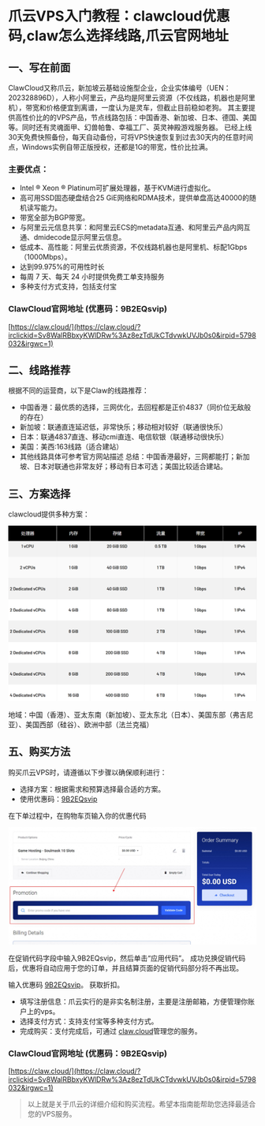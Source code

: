 # 爪云VPS入门教程：clawcloud优惠码,claw怎么选择线路,爪云官网地址

## 一、写在前面

ClawCloud又称爪云，新加坡云基础设施型企业，企业实体编号（UEN：202328896D），人称小阿里云，产品均是阿里云资源（不仅线路，机器也是阿里机），带宽和价格便宜到离谱，一度认为是灵车，但截止目前稳如老狗。
其主要提供高性价比的的VPS产品，节点线路包括：中国香港、新加坡、日本、德国、美国等。同时还有灵魂面甲、幻兽帕鲁、幸福工厂、英灵神殿游戏服务器。
已经上线30天免费快照备份，每天自动备份，可将VPS快速恢复到过去30天内的任意时间点，Windows实例自带正版授权，还都是1G的带宽，性价比拉满。


### 主要优点：
- Intel ® Xeon ® Platinum可扩展处理器，基于KVM进行虚拟化。
- 高可用SSD固态硬盘结合25 GiE网络和RDMA技术，提供单盘高达40000的随机读写能力。
- 带宽全部为BGP带宽。
- 与阿里云元信息共享：和阿里云ECS的metadata互通、和阿里云产品内网互通、dmidecode显示阿里云信息。
- 低成本、高性能：阿里云优质资源，不仅线路机器也是阿里机、标配1Gbps（1000Mbps）。
- 达到99.975%的可用性时长
- 每周 7 天、每天 24 小时提供免费工单支持服务
- 多种支付方式支持，包括支付宝

### ClawCloud官网地址 (优惠码：9B2EQsvip)

[https://claw.cloud/](https://claw.cloud/?irclickid=Sv8WalRBbxyKWlDRw%3Az8ezTdUkCTdvwkUVJb0s0&irpid=5798032&irgwc=1)


## 二、线路推荐
根据不同的运营商，以下是Claw的线路推荐：

- 中国香港：最优质的选择，三网优化，去回程都是正价4837（同价位无敌般的存在）
- 新加坡：联通直连延迟低，非常快乐；移动相对较好（联通很快乐）
- 日本：联通4837直连、移动cmi直连、电信软银（联通移动很快乐）
- 美国：美西:163线路（适合建站）
- 其他线路具体可参考官方网站描述
总结：中国香港最好，三网都能打；新加坡、日本对联通也非常友好；移动有日本可选；美国比较适合建站。

## 三、方案选择
clawcloud提供多种方案：

<a href="https://claw.cloud/products/vps?irclickid=Sv8WalRBbxyKWlDRw%3Az8ezTdUkCTdvygUVJb0s0&irpid=5798032&irgwc=1" target="_blank">
  <img src="https://raw.githubusercontent.com/KH9CQ/ClawDiscount/refs/heads/main/img/claw.png" alt="Clawcloud">
</a>

地域：中国（香港）、亚太东南（新加坡）、亚太东北（日本）、美国东部（弗吉尼亚）、美国西部（硅谷）、欧洲中部（法兰克福）


## 五、购买方法
购买爪云VPS时，请遵循以下步骤以确保顺利进行：

- 选择方案：根据需求和预算选择最合适的方案。
- 使用优惠码：[9B2EQsvip](https://claw.cloud/products/vps?irclickid=Sv8WalRBbxyKWlDRw%3Az8ezTdUkCTdvygUVJb0s0&irpid=5798032&irgwc=1)
  
在下单过程中，在购物车页输入你的优惠代码

<a href="https://claw.cloud/products/vps?irclickid=Sv8WalRBbxyKWlDRw%3Az8ezTdUkCTdvygUVJb0s0&irpid=5798032&irgwc=1" target="_blank">
  <img src="https://raw.githubusercontent.com/KH9CQ/ClawDiscount/refs/heads/main/img/promocode.jpg" alt="Clawcloud">
</a>

在促销代码字段中输入9B2EQsvip，然后单击“应用代码”。
成功兑换促销代码后，优惠将自动应用于您的订单，并且结算页面的促销代码部分将不再出现。



输入优惠码 [9B2EQsvip](https://claw.cloud/products/vps?irclickid=Sv8WalRBbxyKWlDRw%3Az8ezTdUkCTdvygUVJb0s0&irpid=5798032&irgwc=1)。 获取折扣。
- 填写注册信息：爪云实行的是非实名制注册，主要是注册邮箱，方便管理你账户上的vps。
- 选择支付方式：支持支付宝等多种支付方式。
- 完成购买：支付完成后，可通过 [claw.cloud](https://claw.cloud/?irclickid=Sv8WalRBbxyKWlDRw%3Az8ezTdUkCTdvwkUVJb0s0&irpid=5798032&irgwc=1)管理您的服务。

### ClawCloud官网地址 (优惠码：9B2EQsvip)

[https://claw.cloud/](https://claw.cloud/?irclickid=Sv8WalRBbxyKWlDRw%3Az8ezTdUkCTdvwkUVJb0s0&irpid=5798032&irgwc=1)

> 以上就是关于爪云的详细介绍和购买流程。希望本指南能帮助您选择最适合您的VPS服务。
